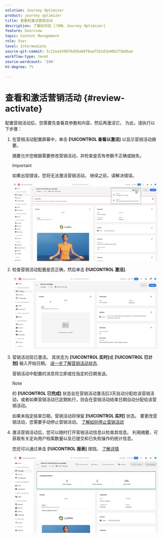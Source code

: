 ```yaml
---
solution: Journey Optimizer
product: journey optimizer
title: 查看和激活营销活动
description: 了解如何在 [!DNL Journey Optimizer]
feature: Overview
topic: Content Management
role: User
level: Intermediate
source-git-commit: 5c12ea559876d30a08f9aaf593d1b40b1f5b8bae
workflow-type: tm+mt
source-wordcount: '244'
ht-degree: 7%

---
```


# 查看和激活营销活动 {#review-activate}

配置营销活动后，您需要先查看其参数和内容，然后再激活它。 为此，请执行以下步骤：

1. 在营销活动配置屏幕中，单击 **[!UICONTROL 查看以激活]** 以显示营销活动摘要。

   摘要允许您根据需要修改营销活动，并检查是否有参数不正确或缺失。

   >[!IMPORTANT]
   >
   >如果出现错误，您将无法激活营销活动。 继续之前，请解决错误。

   ![](assets/create-campaign-alerts.png)

1. 检查营销活动配置是否正确，然后单击 **[!UICONTROL 激活]**.

   ![](assets/create-campaign-review.png)

1. 营销活动现已激活。 其状态为 **[!UICONTROL 实时]**&#x200B;或 **[!UICONTROL 已计划]** 输入开始日期。 [进一步了解营销活动状态](get-started-with-campaigns.md#statuses).

   营销活动中配置的消息将立即或在指定的日期发送。

   >[!NOTE]
   >
   >的 **[!UICONTROL 已完成]** 状态会在营销活动激活后3天自动分配给该营销活动，或者如果营销活动已定期执行，则会在营销活动结束日期自动分配给该营销活动。
   >
   >如果未指定结束日期，营销活动将保留 **[!UICONTROL 实时]** 状态。 要更改营销活动，您需要手动停止营销活动。 [了解如何停止营销活动](modify-stop-campaign.md)

1. 激活营销活动后，您可以随时打开营销活动信息以检查其信息。 利用摘要，可获取有关定向用户档案数量以及已提交和已失败操作的统计信息。

   您还可以通过单击 **[!UICONTROL 报表]** 按钮。 [了解详情](../reports/campaign-global-report.md)

   ![](assets/create-campaign-summary.png)
